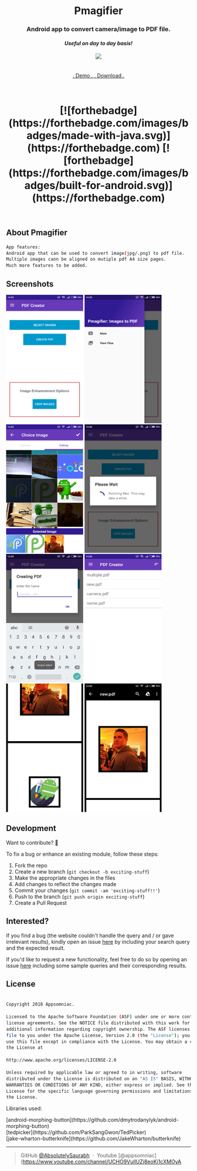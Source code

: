 <h1 align="center">
    Pmagifier
  <br>
</h1>
<h3 align="center">Android app to convert camera/image to PDF file.</h3>
<h4 align="center"> <i>Useful on day to day basis!</i></h4>
<h6 align="center"><img src="https://github.com/AbsolutelySaurabh/Pmagifier/blob/master/screenshots/icon.jpg" width="200"></a></h6>
<p align="center">
  <a href="https://www.youtube.com/watch?v=nymVuRNhlQo">
    . Demo .
  </a>
  <a href="https://play.google.com/store/apps/details?id=dexter.appsomniac.newshour&hl=en">
    . Download .
  </a>
    
      
</p>
<br>
<h1 align="center">  
  [![forthebadge](https://forthebadge.com/images/badges/made-with-java.svg)](https://forthebadge.com) [![forthebadge](https://forthebadge.com/images/badges/built-for-android.svg)](https://forthebadge.com)
  
</h1>
<br>

## About Pmagifier

```bash
App features:
Android app that can be used to convert image(jpg/.png) to pdf file.
Multiple images cann be aligned on mutiple pdf A4 size pages.
Much more features to be added.
```
  
## Screenshots  
  <img  src="screenshots/a.png" width="210" height="350" >   <img src="screenshots/b.png" width="210" height="350">
  <img src="screenshots/c.png" width="210" height="350"> <img src="screenshots/d.png" width="210" height="350">
   <img src="screenshots/e.png" width="210" height="350">   <img src="screenshots/g.png" width="210" height="350">
        <img src="screenshots/i.png" width="210" height="350">     <img src="screenshots/j.png" width="210" height="350">


  
## Development  
Want to contribute? **:pencil:**  
  
To fix a bug or enhance an existing module, follow these steps:  
  
1. Fork the repo
2. Create a new branch (`git checkout -b exciting-stuff`)
3. Make the appropriate changes in the files
4. Add changes to reflect the changes made
5. Commit your changes (`git commit -am 'exciting-stuff!!'`)
6. Push to the branch (`git push origin exciting-stuff`)
7. Create a Pull Request
  
  
## Interested?  
If you find a bug (the website couldn't handle the query and / or gave irrelevant results), kindly open an issue [here](https://github.com/AbsolutelySaurabh/Pmagifier/issues/new) by including your search query and the expected result.  
  
If you'd like to request a new functionality, feel free to do so by opening an issue [here](https://github.com/AbsolutelySaurabh/Pmagifier/issues/new) including some sample queries and their corresponding results.
  
  
## License

```bash

Copyright 2018 Appsomniac.

Licensed to the Apache Software Foundation (ASF) under one or more contributor
license agreements. See the NOTICE file distributed with this work for
additional information regarding copyright ownership. The ASF licenses this
file to you under the Apache License, Version 2.0 (the "License"); you may not
use this file except in compliance with the License. You may obtain a copy of
the License at

http://www.apache.org/licenses/LICENSE-2.0

Unless required by applicable law or agreed to in writing, software
distributed under the License is distributed on an "AS IS" BASIS, WITHOUT
WARRANTIES OR CONDITIONS OF ANY KIND, either express or implied. See the
License for the specific language governing permissions and limitations under
the License.  
  ```
  <p>Libraries used: </p>
  [android-morphing-button](https://github.com/dmytrodanylyk/android-morphing-button)<br/>
  [tedpicker](https://github.com/ParkSangGwon/TedPicker)<br/>
  [jake-wharton-butterknife](https://github.com/JakeWharton/butterknife)<br/>

---

> GitHub [@AbsolutelySaurabh](https://github.com/AbsolutelySaurabh) &nbsp;&middot;&nbsp;
> Youtube [@appsomniac](https://www.youtube.com/channel/UCHO9VuIlUZj8eoKi1cXMOyA
